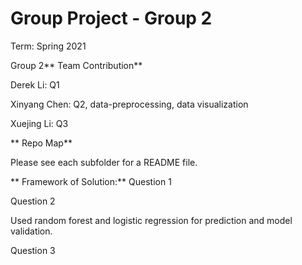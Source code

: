 # Group Project - Group 2

Term: Spring 2021

Group 2**
Team Contribution**

Derek Li: Q1


Xinyang Chen: Q2, data-preprocessing, data visualization 


Xuejing Li: Q3 

**
Repo Map**

Please see each subfolder for a README file.

**
Framework of Solution:**
Question 1 


Question 2


Used random forest and logistic regression for prediction and model validation. 


Question 3 

